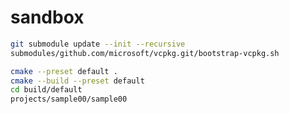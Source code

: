 # sandbox

```bash
git submodule update --init --recursive
submodules/github.com/microsoft/vcpkg.git/bootstrap-vcpkg.sh
```

```bash
cmake --preset default .
cmake --build --preset default
cd build/default
projects/sample00/sample00
```
